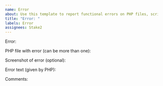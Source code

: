 ```yaml
---
name: Error
about: Use this template to report functional errors on PHP files, scripts, and classes
title: "Error: "
labels: Error
assignees: Stake2
---
```


Error:


PHP file with error (can be more than one):


Screenshot of error (optional):


Error text (given by PHP):


Comments:
